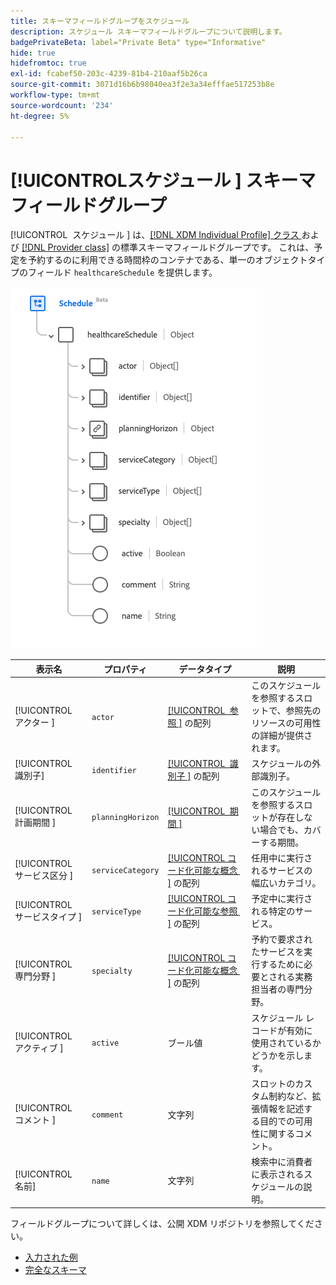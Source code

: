 ```yaml
---
title: スキーマフィールドグループをスケジュール
description: スケジュール スキーマフィールドグループについて説明します。
badgePrivateBeta: label="Private Beta" type="Informative"
hide: true
hidefromtoc: true
exl-id: fcabef50-203c-4239-81b4-210aaf5b26ca
source-git-commit: 3071d16b6b98040ea3f2e3a34efffae517253b8e
workflow-type: tm+mt
source-wordcount: '234'
ht-degree: 5%

---
```


# [!UICONTROL &#x200B; スケジュール &#x200B;] スキーマフィールドグループ

[!UICONTROL &#x200B; スケジュール &#x200B;] は、[[!DNL XDM Individual Profile]  クラス ](../../../classes/individual-profile.md) および [[!DNL Provider class]](../../../classes/provider.md) の標準スキーマフィールドグループです。 これは、予定を予約するのに利用できる時間枠のコンテナである、単一のオブジェクトタイプのフィールド `healthcareSchedule` を提供します。

![ フィールドグループ構造 ](../../../images/healthcare/field-groups/schedule.png)

| 表示名 | プロパティ | データタイプ | 説明 |
| --- | --- | --- | --- |
| [!UICONTROL &#x200B; アクター &#x200B;] | `actor` | [[!UICONTROL &#x200B; 参照 &#x200B;]](../data-types/reference.md) の配列 | このスケジュールを参照するスロットで、参照先のリソースの可用性の詳細が提供されます。 |
| [!UICONTROL 識別子] | `identifier` | [[!UICONTROL &#x200B; 識別子 &#x200B;]](../data-types/identifier.md) の配列 | スケジュールの外部識別子。 |
| [!UICONTROL &#x200B; 計画期間 &#x200B;] | `planningHorizon` | [[!UICONTROL &#x200B; 期間 &#x200B;]](../data-types/period.md) | このスケジュールを参照するスロットが存在しない場合でも、カバーする期間。 |
| [!UICONTROL &#x200B; サービス区分 &#x200B;] | `serviceCategory` | [[!UICONTROL &#x200B; コード化可能な概念 &#x200B;]](../data-types/codeable-concept.md) の配列 | 任用中に実行されるサービスの幅広いカテゴリ。 |
| [!UICONTROL &#x200B; サービスタイプ &#x200B;] | `serviceType` | [[!UICONTROL &#x200B; コード化可能な参照 &#x200B;]](../data-types/codeable-reference.md) の配列 | 予定中に実行される特定のサービス。 |
| [!UICONTROL &#x200B; 専門分野 &#x200B;] | `specialty` | [[!UICONTROL &#x200B; コード化可能な概念 &#x200B;]](../data-types/codeable-concept.md) の配列 | 予約で要求されたサービスを実行するために必要とされる実務担当者の専門分野。 |
| [!UICONTROL &#x200B; アクティブ &#x200B;] | `active` | ブール値 | スケジュール レコードが有効に使用されているかどうかを示します。 |
| [!UICONTROL &#x200B; コメント &#x200B;] | `comment` | 文字列 | スロットのカスタム制約など、拡張情報を記述する目的での可用性に関するコメント。 |
| [!UICONTROL 名前] | `name` | 文字列 | 検索中に消費者に表示されるスケジュールの説明。 |

フィールドグループについて詳しくは、公開 XDM リポジトリを参照してください。

* [ 入力された例 ](https://github.com/adobe/xdm/blob/master/extensions/industry/healthcare/fhir/fieldgroups/schedule.example.1.json)
* [ 完全なスキーマ ](https://github.com/adobe/xdm/blob/master/extensions/industry/healthcare/fhir/fieldgroups/schedule.schema.json)
